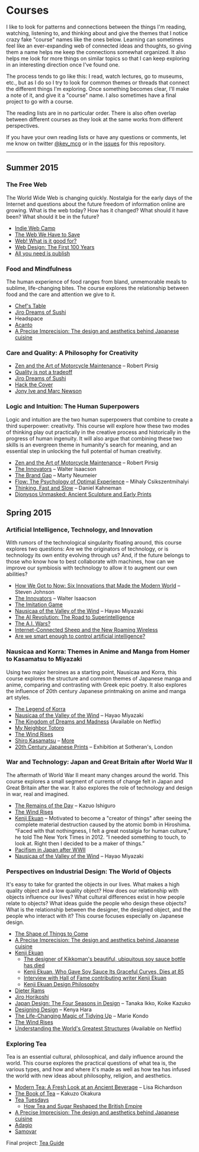 # Courses

I like to look for patterns and connections between the things I'm reading, watching, listening to, and thinking about and give the themes that I notice crazy fake "course" names like the ones below. Learning can sometimes feel like an ever-expanding web of connected ideas and thoughts, so giving them a name helps me keep the connections somewhat organized. It also helps me look for more things on similar topics so that I can keep exploring in an interesting direction once I've found one.

The process tends to go like this: I read, watch lectures, go to museums, etc., but as I do so I try to look for common themes or threads that connect the different things I'm exploring. Once something becomes clear, I'll make a note of it, and give it a "course" name. I also sometimes have a final project to go with a course.

The reading lists are in no particular order. There is also often overlap between different courses as they look at the same works from different perspectives.

If you have your own reading lists or have any questions or comments, let me know on twitter [@kev_mcg](http://twitter.com/kev_mcg) or in the [issues](http://github.com/kmcgillivray/courses/issues) for this repository.

---

## Summer 2015

### The Free Web

The World Wide Web is changing quickly. Nostalgia for the early days of the Internet and questions about the future freedom of information online are growing. What is the web today? How has it changed? What should it have been? What should it be in the future?

* [Indie Web Camp](https://indiewebcamp.com)
* [The Web We Have to Save](https://medium.com/matter/the-web-we-have-to-save-2eb1fe15a426)
* [Web! What is it good for?](https://adactio.com/journal/9016)
* [Web Design: The First 100 Years](http://idlewords.com/talks/web_design_first_100_years.htm)
* [All you need is publish](https://medium.com/message/this-is-how-we-publish-b050172dcb05)

### Food and Mindfulness

The human experience of food ranges from bland, unmemorable meals to sublime, life-changing bites. The course explores the relationship between food and the care and attention we give to it.

* [Chef's Table](https://en.wikipedia.org/wiki/Chef%27s_Table)
* [Jiro Dreams of Sushi](https://en.wikipedia.org/wiki/Jiro_Dreams_of_Sushi)
* Headspace
* [Acanto](http://www.acantochicago.com)
* [A Precise Imprecision: The design and aesthetics behind Japanese cuisine](https://medium.com/re-form/a-precise-imprecision-6905c579819d)

### Care and Quality: A Philosophy for Creativity

* [Zen and the Art of Motorcycle Maintenance](http://amzn.com/0060589469) – Robert Pirsig
* [Quality is not a tradeoff](https://medium.com/the-year-of-the-looking-glass/quality-is-not-a-tradeoff-bcddf7c85553)
* [Jiro Dreams of Sushi](https://en.wikipedia.org/wiki/Jiro_Dreams_of_Sushi)
* [Hack the Cover](http://craigmod.com/journal/hack_the_cover/)
* [Jony Ive and Marc Newson](http://www.hulu.com/watch/563008)

### Logic and Intuition: The Human Superpowers

Logic and intuition are the two human superpowers that combine to create a third superpower: creativity. This course will explore how these two modes of thinking play out practically in the creative process and historically in the progress of human ingenuity. It will also argue that combining these two skills is an evergreen theme in humanity's search for meaning, and an essential step in unlocking the full potential of human creativity.

* [Zen and the Art of Motorcycle Maintenance](http://amzn.com/0060589469) – Robert Pirsig
* [The Innovators](http://amzn.com/147670869X) – Walter Isaacson
* [The Brand Gap](http://amzn.com/0321348109) – Marty Neumeier
* [Flow: The Psychology of Optimal Experience](http://amzn.com/0061339202) – Mihaly Csikszentmihalyi
* [Thinking, Fast and Slow](http://amzn.com/0374533555) – Daniel Kahneman
* [Dionysos Unmasked: Ancient Sculpture and Early Prints](http://www.artic.edu/exhibition/dionysos-unmasked-ancient-sculpture-and-early-prints)

## Spring 2015

### Artificial Intelligence, Technology, and Innovation

With rumors of the technological singularity floating around, this course explores two questions: Are we the originators of technology, or is technology its own entity evolving through us? And, if the future belongs to those who know how to best collaborate with machines, how can we improve our symbiosis with technology to allow it to augment our own abilities?

* [How We Got to Now: Six Innovations that Made the Modern World](http://amzn.com/1594632960) – Steven Johnson
* [The Innovators](http://amzn.com/147670869X) – Walter Isaacson
* [The Imitation Game](http://en.wikipedia.org/wiki/The_Imitation_Game)
* [Nausicaa of the Valley of the Wind](http://amzn.com/1421550644) – Hayao Miyazaki
* [The AI Revolution: The Road to Superintelligence](http://waitbutwhy.com/2015/01/artificial-intelligence-revolution-1.html)
* [The A.I. Wars?](http://www.slate.com/articles/technology/future_tense/2015/01/what_artificial_intelligence_does_and_does_not_mean_for_security_and_geopolitics.html)
* [Internet-Connected Sheep and the New Roaming Wireless](http://www.theatlantic.com/technology/archive/2015/02/internet-connected-sheep-and-the-new-roaming-wireless/385274/)
* [Are we smart enough to control artificial intelligence?](http://www.technologyreview.com/review/534871/our-fear-of-artificial-intelligence/)

### Nausicaa and Korra: Themes in Anime and Manga from Homer to Kasamatsu to Miyazaki

Using two major heroines as a starting point, Nausicaa and Korra, this course explores the structure and common themes of Japanese manga and anime, comparing and contrasting with Greek epic poetry. It also explores the influence of 20th century Japanese printmaking on anime and manga art styles.

* [The Legend of Korra](http://www.amazon.com/The-Legend-Korra-Book-One/dp/B009LDCUP0)
* [Nausicaa of the Valley of the Wind](http://amzn.com/1421550644) – Hayao Miyazaki
* [The Kingdom of Dreams and Madness](http://www.amazon.com/Kingdom-Dreams-Madness-English-Subtitled/dp/B00PEJ1948) (Available on Netflix)
* [My Neighbor Totoro](http://amzn.com/B002ZTQV8Y)
* [The Wind Rises](http://amzn.com/B00MHT49KO)
* [Shiro Kasamatsu](http://translate.google.com/translate?hl=en&sl=fr&u=http://fr.wikipedia.org/wiki/Shiro_Kasamatsu&prev=search) – [More](http://kevinschmevin.com/post/107518375825/shiro-kasamatsu-via)
* [20th Century Japanese Prints](http://www.sotherans.co.uk/DigitalEditions/japan2014/) – Exhibition at Sotheran's, London

### War and Technology: Japan and Great Britain after World War II

The aftermath of World War II meant many changes around the world. This course explores a small segment of currents of change felt in Japan and Great Britain after the war. It also explores the role of technology and design in war, real and imagined.

* [The Remains of the Day](http://amzn.com/0679731725) – Kazuo Ishiguro
* [The Wind Rises](http://amzn.com/B00MHT49KO)
* [Kenji Ekuan](http://www.nytimes.com/2015/02/11/world/asia/kenji-ekuan-japanese-designer-who-gave-soy-sauce-its-curves-dies-at-85.html?_r=0) – Motivated to become a "creator of things" after seeing the complete material destruction caused by the atomic bomb in Hiroshima. “Faced with that nothingness, I felt a great nostalgia for human culture,” he told The New York Times in 2012. “I needed something to touch, to look at. Right then I decided to be a maker of things.”
* [Pacifism in Japan after WWII](http://en.wikipedia.org/wiki/Article_9_of_the_Japanese_Constitution)
* [Nausicaa of the Valley of the Wind](http://amzn.com/1421550644) – Hayao Miyazaki

### Perspectives on Industrial Design: The World of Objects

It's easy to take for granted the objects in our lives. What makes a high quality object and a low quality object? How does our relationship with objects influence our lives? What cultural differences exist in how people relate to objects? What ideas guide the people who design these objects? What is the relationship between the designer, the designed object, and the people who interact with it? This course focuses especially on Japanese design.

* [The Shape of Things to Come](http://www.newyorker.com/magazine/2015/02/23/shape-things-come)
* [A Precise Imprecision: The design and aesthetics behind Japanese cuisine](https://medium.com/re-form/a-precise-imprecision-6905c579819d)
* [Kenji Ekuan](https://en.wikipedia.org/wiki/Kenji_Ekuan)
  - [The designer of Kikkoman's beautiful, ubiquitous soy sauce bottle has died](http://qz.com/341042/the-designer-of-kikkomans-beautiful-ubiquitous-soy-sauce-bottle-has-died/)
  - [Kenji Ekuan, Who Gave Soy Sauce Its Graceful Curves, Dies at 85](http://www.nytimes.com/2015/02/11/world/asia/kenji-ekuan-japanese-designer-who-gave-soy-sauce-its-curves-dies-at-85.html?_r=0)
  - [Interview with Hall of Fame contributing writer Kenji Ekuan](http://en.red-dot.org/2404.html)
  - [Kenji Ekuan Design Philosophy](https://www.youtube.com/playlist?list=PLQ1YKvrLRE8kSDzHVs9XwCwGAmntKbECr)
* [Dieter Rams](http://en.wikipedia.org/wiki/Dieter_Rams)
* [Jiro Horikoshi](http://en.wikipedia.org/wiki/Jiro_Horikoshi)
* [Japan Design: The Four Seasons in Design](http://amzn.com/0877013276) – Tanaka Ikko, Koike Kazuko
* [Designing Design](http://amzn.com/3037784504) – Kenya Hara
* [The Life-Changing Magic of Tidying Up](http://amzn.com/1607747308) – Marie Kondo
* [The Wind Rises](http://amzn.com/B00MHT49KO)
* [Understanding the World's Greatest Structures](http://www.thegreatcourses.com/courses/understanding-the-world-s-greatest-structures-science-and-innovation-from-antiquity-to-modernity.html) (Available on Netflix)

### Exploring Tea

Tea is an essential cultural, philosophical, and daily influence around the world. This course explores the practical questions of what tea is, the various types, and how and where it's made as well as how tea has infused the world with new ideas about philosophy, religion, and aesthetics.

* [Modern Tea: A Fresh Look at an Ancient Beverage](http://amzn.com/1452112290) – Lisa Richardson
* [The Book of Tea](http://www.thriftbooks.com/w/the-book-of-tea_kakuz-okakura/396218/) – Kakuzo Okakura
* [Tea Tuesdays](http://www.npr.org/tags/388738261/tea-tuesdays)
  - [How Tea and Sugar Reshaped the British Empire](http://www.npr.org/blogs/thesalt/2015/04/07/396664685/tea-tuesdays-how-tea-sugar-reshaped-the-british-empire)
* [A Precise Imprecision: The design and aesthetics behind Japanese cuisine](https://medium.com/re-form/a-precise-imprecision-6905c579819d)
* [Adagio](http://adagio.com)
* [Samovar](http://www.samovartea.com)

Final project: [Tea Guide](http://kevinmcgillivray.net/tea)
